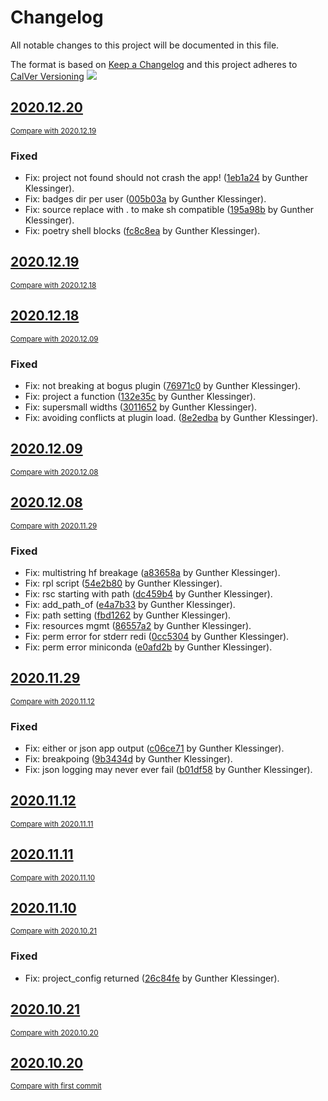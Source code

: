 <!-- AUTOMATICALLY GENERATED FILE - DO NOT DIRECTLY EDIT!

Direct edits will be gone after next CI build.
By: gk@gkfedora (Thu Jan  7 03:21:03 2021)
Command Line (see duties.py):

    /home/gk/.cache/pypoetry/virtualenvs/lc-devapp-KWnqi6Fe-py3.8/bin/doc pre_process \
     --gen_theme_link \
     --gen_last_modify_date \
     --gen_change_log \
     --gen_credits_page \
     --gen_auto_docs \
     --lit_prog_evaluation=md \
     --lit_prog_evaluation_timeout=5 \
     --lit_prog_on_err_keep_running=false
-->

# Changelog
All notable changes to this project will be documented in this file.

The format is based on [Keep a Changelog](http://keepachangelog.com/en/1.0.0/)
and this project adheres to [CalVer Versioning](http://calver.org) ![](https://img.shields.io/badge/calver-YYYY.0M.0D-22bfda.svg)

## [2020.12.20](https://gitlab.axiros.com/devapps/lc-devapp/tags/2020.12.20)
<small>[Compare with 2020.12.19](https://gitlab.axiros.com/devapps/lc-devapp/compare/2020.12.19...2020.12.20)</small>

### Fixed
- Fix: project not found should not crash the app! ([1eb1a24](https://gitlab.axiros.com/devapps/lc-devapp/commit/1eb1a240db6dfd27abd45379399d786cb3e0ef34) by Gunther Klessinger).
- Fix: badges dir per user ([005b03a](https://gitlab.axiros.com/devapps/lc-devapp/commit/005b03a555d3d7ed115c1707bd8353311e84006c) by Gunther Klessinger).
- Fix: source replace with . to make sh compatible ([195a98b](https://gitlab.axiros.com/devapps/lc-devapp/commit/195a98becc7ce723b43d0d6207c2b8c5619ddade) by Gunther Klessinger).
- Fix: poetry shell blocks ([fc8c8ea](https://gitlab.axiros.com/devapps/lc-devapp/commit/fc8c8ea5b28896384280841ef3037b4af3586d89) by Gunther Klessinger).


## [2020.12.19](https://gitlab.axiros.com/devapps/lc-devapp/tags/2020.12.19)
<small>[Compare with 2020.12.18](https://gitlab.axiros.com/devapps/lc-devapp/compare/2020.12.18...2020.12.19)</small>


## [2020.12.18](https://gitlab.axiros.com/devapps/lc-devapp/tags/2020.12.18)
<small>[Compare with 2020.12.09](https://gitlab.axiros.com/devapps/lc-devapp/compare/2020.12.09...2020.12.18)</small>

### Fixed
- Fix: not breaking at bogus plugin ([76971c0](https://gitlab.axiros.com/devapps/lc-devapp/commit/76971c09024130e7c54a8617d0d86031c73f4db5) by Gunther Klessinger).
- Fix: project a function ([132e35c](https://gitlab.axiros.com/devapps/lc-devapp/commit/132e35c8d46234a3d44a9e620d99fb4b1c988549) by Gunther Klessinger).
- Fix: supersmall widths ([3011652](https://gitlab.axiros.com/devapps/lc-devapp/commit/3011652dfff74575e2ecd5fddd92f5d1d0a08961) by Gunther Klessinger).
- Fix: avoiding conflicts at plugin load. ([8e2edba](https://gitlab.axiros.com/devapps/lc-devapp/commit/8e2edba6a209088f1b5377fe3e37cc56ee7548fb) by Gunther Klessinger).


## [2020.12.09](https://gitlab.axiros.com/devapps/lc-devapp/tags/2020.12.09)
<small>[Compare with 2020.12.08](https://gitlab.axiros.com/devapps/lc-devapp/compare/2020.12.08...2020.12.09)</small>


## [2020.12.08](https://gitlab.axiros.com/devapps/lc-devapp/tags/2020.12.08)
<small>[Compare with 2020.11.29](https://gitlab.axiros.com/devapps/lc-devapp/compare/2020.11.29...2020.12.08)</small>

### Fixed
- Fix: multistring hf breakage ([a83658a](https://gitlab.axiros.com/devapps/lc-devapp/commit/a83658ab7d1a5e0c0d41ada430b47ebb8397bcce) by Gunther Klessinger).
- Fix: rpl script ([54e2b80](https://gitlab.axiros.com/devapps/lc-devapp/commit/54e2b806a6d918dba5ebfa4e69f0345f97c4f8ca) by Gunther Klessinger).
- Fix: rsc starting with path ([dc459b4](https://gitlab.axiros.com/devapps/lc-devapp/commit/dc459b4b9c39fb919a6e13224b26b416e91e45d0) by Gunther Klessinger).
- Fix: add_path_of ([e4a7b33](https://gitlab.axiros.com/devapps/lc-devapp/commit/e4a7b339189d890c839d352b05ae20c649e4dd60) by Gunther Klessinger).
- Fix: path setting ([fbd1262](https://gitlab.axiros.com/devapps/lc-devapp/commit/fbd12625bc8b77338b7930043b191061ed84d689) by Gunther Klessinger).
- Fix: resources mgmt ([86557a2](https://gitlab.axiros.com/devapps/lc-devapp/commit/86557a2163d6bf671eb87636519b9b208d7aa06e) by Gunther Klessinger).
- Fix: perm error for stderr redi ([0cc5304](https://gitlab.axiros.com/devapps/lc-devapp/commit/0cc5304a626d06b4bdac997485258bc7ad107948) by Gunther Klessinger).
- Fix: perm error miniconda ([e0afd2b](https://gitlab.axiros.com/devapps/lc-devapp/commit/e0afd2bb1a35e551aa60b15205357c774933ce40) by Gunther Klessinger).


## [2020.11.29](https://gitlab.axiros.com/devapps/lc-devapp/tags/2020.11.29)
<small>[Compare with 2020.11.12](https://gitlab.axiros.com/devapps/lc-devapp/compare/2020.11.12...2020.11.29)</small>

### Fixed
- Fix: either or json app output ([c06ce71](https://gitlab.axiros.com/devapps/lc-devapp/commit/c06ce71ca276e677d78fe97667d0781e597cdeaf) by Gunther Klessinger).
- Fix: breakpoing ([9b3434d](https://gitlab.axiros.com/devapps/lc-devapp/commit/9b3434d2dc5b6779b2eb4c823c231f8f689aedbb) by Gunther Klessinger).
- Fix: json logging may never ever fail ([b01df58](https://gitlab.axiros.com/devapps/lc-devapp/commit/b01df589a849d3e187cb375112d92dd7848a4099) by Gunther Klessinger).


## [2020.11.12](https://gitlab.axiros.com/devapps/lc-devapp/tags/2020.11.12)
<small>[Compare with 2020.11.11](https://gitlab.axiros.com/devapps/lc-devapp/compare/2020.11.11...2020.11.12)</small>


## [2020.11.11](https://gitlab.axiros.com/devapps/lc-devapp/tags/2020.11.11)
<small>[Compare with 2020.11.10](https://gitlab.axiros.com/devapps/lc-devapp/compare/2020.11.10...2020.11.11)</small>


## [2020.11.10](https://gitlab.axiros.com/devapps/lc-devapp/tags/2020.11.10)
<small>[Compare with 2020.10.21](https://gitlab.axiros.com/devapps/lc-devapp/compare/2020.10.21...2020.11.10)</small>

### Fixed
- Fix: project_config returned ([26c84fe](https://gitlab.axiros.com/devapps/lc-devapp/commit/26c84fe71d750d9c2872aa9c9455d2d2709666c5) by Gunther Klessinger).


## [2020.10.21](https://gitlab.axiros.com/devapps/lc-devapp/tags/2020.10.21)
<small>[Compare with 2020.10.20](https://gitlab.axiros.com/devapps/lc-devapp/compare/2020.10.20...2020.10.21)</small>


## [2020.10.20](https://gitlab.axiros.com/devapps/lc-devapp/tags/2020.10.20)
<small>[Compare with first commit](https://gitlab.axiros.com/devapps/lc-devapp/compare/cab57d9b507bb56b01560cca57400cf058421e36...2020.10.20)</small>

